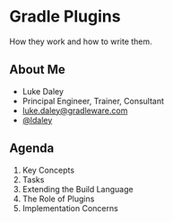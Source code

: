 # Gradle Plugins

How they work and how to write them.

## About Me

* Luke Daley
* Principal Engineer, Trainer, Consultant
* [luke.daley@gradleware.com](mailto:luke.daley@gradleware.com)
* [@ldaley](http://twitter.com/ldaley)

## Agenda

1. Key Concepts
2. Tasks
3. Extending the Build Language
4. The Role of Plugins
5. Implementation Concerns
